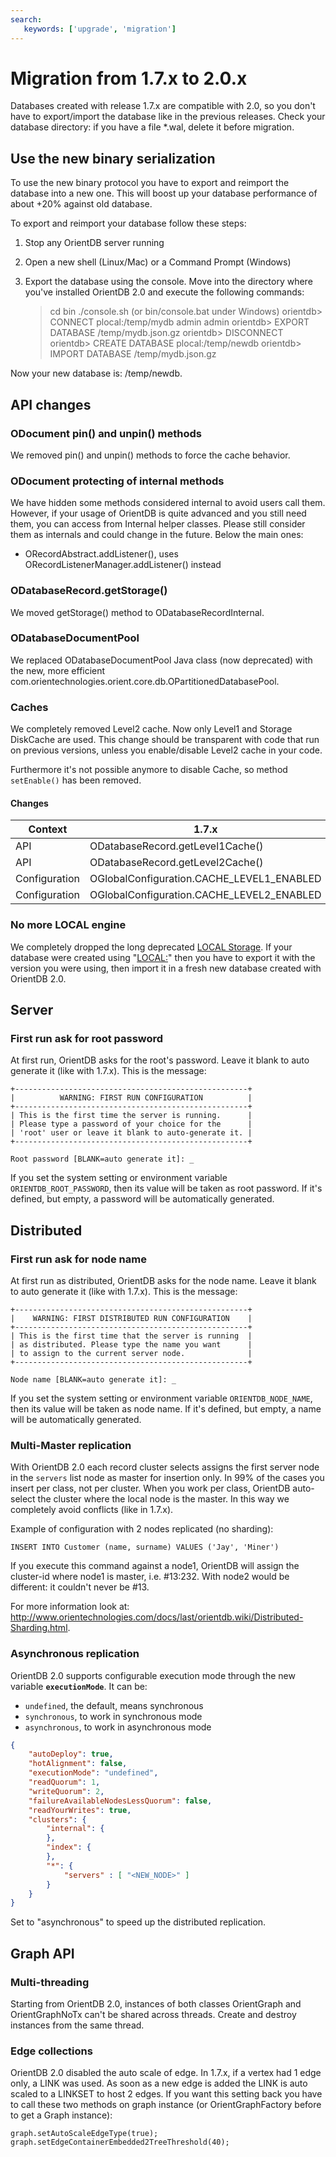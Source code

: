 ```yaml
---
search:
   keywords: ['upgrade', 'migration']
---
```


# Migration from 1.7.x to 2.0.x

Databases created with release 1.7.x are compatible with 2.0, so you don't have to export/import the database like in the previous releases. Check your database directory: if you have a file *.wal, delete it before migration.

## Use the new binary serialization
To use the new binary protocol you have to export and reimport the database into a new one. This will boost up your database performance of about +20% against old database.

To export and reimport your database follow these steps:

1) Stop any OrientDB server running

2) Open a new shell (Linux/Mac) or a Command Prompt (Windows)

2) Export the database using the console. Move into the directory where you've installed OrientDB 2.0 and execute the following commands:

    > cd bin
    > ./console.sh (or bin/console.bat under Windows)
    orientdb> CONNECT plocal:/temp/mydb admin admin
    orientdb> EXPORT DATABASE /temp/mydb.json.gz
    orientdb> DISCONNECT
    orientdb> CREATE DATABASE plocal:/temp/newdb
    orientdb> IMPORT DATABASE /temp/mydb.json.gz

Now your new database is: /temp/newdb.

## API changes

### ODocument pin() and unpin() methods
We removed pin() and unpin() methods to force the cache behavior.

### ODocument protecting of internal methods
We have hidden some methods considered internal to avoid users call them. However, if your usage of OrientDB is quite advanced and you still need them, you can access from Internal helper classes. Please still consider them as internals and could change in the future. Below the main ones:
- ORecordAbstract.addListener(), uses ORecordListenerManager.addListener() instead

### ODatabaseRecord.getStorage()
We moved getStorage() method to ODatabaseRecordInternal.

### ODatabaseDocumentPool
We replaced ODatabaseDocumentPool Java class (now deprecated) with the new, more efficient com.orientechnologies.orient.core.db.OPartitionedDatabasePool.

### Caches
We completely removed Level2 cache. Now only Level1 and Storage DiskCache are used. This change should be transparent with code that run on previous versions, unless you enable/disable Level2 cache in your code.

Furthermore it's not possible anymore to disable Cache, so method `setEnable()` has been removed.

#### Changes

|Context|1.7.x|2.0.x|
|----|----------|-------------|
|API|ODatabaseRecord.getLevel1Cache()|ODatabaseRecord.getLocalCache()|
|API|ODatabaseRecord.getLevel2Cache()|Not available|
|Configuration|OGlobalConfiguration.CACHE_LEVEL1_ENABLED|OGlobalConfiguration.CACHE_LOCAL_ENABLED|
|Configuration|OGlobalConfiguration.CACHE_LEVEL2_ENABLED|Not available|

### No more LOCAL engine
We completely dropped the long deprecated [LOCAL Storage](../internals/Local-Storage.md). If your database were created using "[LOCAL:](../internals/Local-Storage.md)" then you have to export it with the version you were using, then import it in a fresh new database created with OrientDB 2.0.

## Server
### First run ask for root password

At first run, OrientDB asks for the root's password. Leave it blank to auto generate it (like with 1.7.x). This is the message:

```
+----------------------------------------------------+
|          WARNING: FIRST RUN CONFIGURATION          |
+----------------------------------------------------+
| This is the first time the server is running.      |
| Please type a password of your choice for the      |
| 'root' user or leave it blank to auto-generate it. |
+----------------------------------------------------+

Root password [BLANK=auto generate it]: _
```

If you set the system setting or environment variable `ORIENTDB_ROOT_PASSWORD`, then its value will be taken as root password. If it's defined, but empty, a password will be automatically generated.

## Distributed
### First run ask for node name

At first run as distributed, OrientDB asks for the node name. Leave it blank to auto generate it (like with 1.7.x). This is the message:

```
+----------------------------------------------------+
|    WARNING: FIRST DISTRIBUTED RUN CONFIGURATION    |
+----------------------------------------------------+
| This is the first time that the server is running  |
| as distributed. Please type the name you want      |
| to assign to the current server node.              |
+----------------------------------------------------+

Node name [BLANK=auto generate it]: _
```

If you set the system setting or environment variable `ORIENTDB_NODE_NAME`, then its value will be taken as node name. If it's defined, but empty, a name will be automatically generated.


### Multi-Master replication

With OrientDB 2.0 each record cluster selects assigns the first server node in the `servers` list node as master for insertion only. In 99% of the cases you insert per class, not per cluster. When you work per class, OrientDB auto-select the cluster where the local node is the master. In this way we completely avoid conflicts (like in 1.7.x). 

Example of configuration with 2 nodes replicated (no sharding):

    INSERT INTO Customer (name, surname) VALUES ('Jay', 'Miner')

If you execute this command against a node1, OrientDB will assign the cluster-id where node1 is master, i.e. #13:232. With node2 would be different: it couldn't never be #13. 

For more information look at: http://www.orientechnologies.com/docs/last/orientdb.wiki/Distributed-Sharding.html.

### Asynchronous replication

OrientDB 2.0 supports configurable execution mode through the new variable **`executionMode`**. It can be:
- `undefined`, the default, means synchronous
- `synchronous`, to work in synchronous mode
- `asynchronous`, to work in asynchronous mode 

```json
{
    "autoDeploy": true,
    "hotAlignment": false,
    "executionMode": "undefined",
    "readQuorum": 1,
    "writeQuorum": 2,
    "failureAvailableNodesLessQuorum": false,
    "readYourWrites": true,
    "clusters": {
        "internal": {
        },
        "index": {
        },
        "*": {
            "servers" : [ "<NEW_NODE>" ]
        }
    }
}
```

Set to "asynchronous" to speed up the distributed replication.

## Graph API

### Multi-threading
Starting from OrientDB 2.0, instances of both classes OrientGraph and OrientGraphNoTx can't be shared across threads. Create and destroy instances from the same thread.

### Edge collections
OrientDB 2.0 disabled the auto scale of edge. In 1.7.x, if a vertex had 1 edge only, a LINK was used. As soon as a new edge is added the LINK is auto scaled to a LINKSET to host 2 edges. If you want this setting back you have to call these two methods on graph instance (or OrientGraphFactory before to get a Graph instance):

    graph.setAutoScaleEdgeType(true);
    graph.setEdgeContainerEmbedded2TreeThreshold(40);
